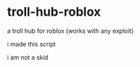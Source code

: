 # troll-hub-roblox
a troll hub for roblox (works with any exploit)

i made this script

i am not a skid
